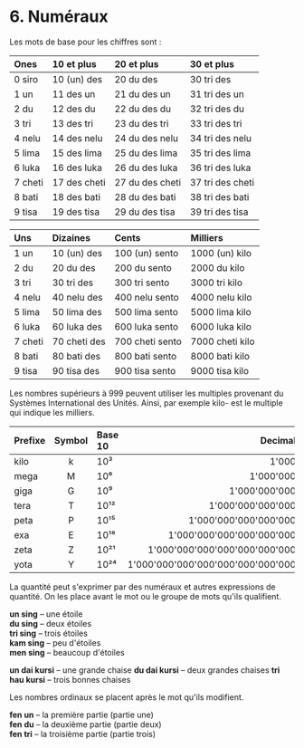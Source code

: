 
# 6. Numéraux

Les mots de base pour les chiffres sont :

| Ones    | 10 et plus   | 20 et plus       | 30 et plus       |
|:--------|:-------------|:-----------------|:-----------------|
| 0 siro  | 10 (un) des  | 20 du des        | 30 tri des       |
| 1 un    | 11 des un    | 21 du des un     | 31 tri des un    |
| 2 du    | 12 des du    | 22 du des du     | 32 tri des du    |
| 3 tri   | 13 des tri   | 23 du des tri    | 33 tri des tri   |
| 4 nelu  | 14 des nelu  | 24 du des nelu   | 34 tri des nelu  |
| 5 lima  | 15 des lima  | 25 du des lima   | 35 tri des lima  |
| 6 luka  | 16 des luka  | 26 du des luka   | 36 tri des luka  |
| 7 cheti | 17 des cheti | 27 du des cheti  | 37 tri des cheti |
| 8 bati  | 18 des bati  | 28 du des bati   | 38 tri des bati  |
| 9 tisa  | 19 des tisa  | 29 du des tisa   | 39 tri des tisa  |

| Uns     |  Dizaines    | Cents           | Milliers          |
|:--------|:-------------|:----------------|:------------------|
| 1 un    | 10 (un) des  | 100 (un) sento  | 1000 (un) kilo    |
| 2 du    | 20 du des    | 200 du sento    | 2000 du kilo      |
| 3 tri   | 30 tri des   | 300 tri sento   | 3000 tri kilo     |
| 4 nelu  | 40 nelu   des| 400 nelu sento  | 4000 nelu kilo    |
| 5 lima  | 50 lima  des | 500 lima sento  | 5000 lima kilo    |
| 6 luka  | 60 luka des  | 600 luka sento  | 6000 luka kilo    |
| 7 cheti | 70 cheti des | 700 cheti sento | 7000 cheti kilo   |
| 8 bati  | 80 bati des  | 800 bati sento  | 8000 bati kilo    |
| 9 tisa  | 90 tisa des  | 900 tisa sento  | 9000 tisa kilo    |

Les nombres supérieurs à 999 peuvent utiliser les multiples provenant du Systèmes International des Unités.
Ainsi, par exemple kilo- est le multiple qui indique les milliers.

| Prefixe| Symbol | Base 10 | Decimal                        |
|:-------|:------:|:-----|----------------------------------:|
| kilo   | k      | 10³  |                             1'000 |
| mega   | M      | 10⁶  |                         1'000'000 |
| giga   | G      | 10⁹  |                     1'000'000'000 |
| tera   | T      | 10¹² |                 1'000'000'000'000 |
| peta   | P      | 10¹⁵ |             1'000'000'000'000'000 |
| exa    | E      | 10¹⁸ |         1'000'000'000'000'000'000 |
| zeta   | Z      | 10²¹ |     1'000'000'000'000'000'000'000 |
| yota   | Y      | 10²⁴ | 1'000'000'000'000'000'000'000'000 |


La quantité peut s'exprimer par des numéraux et autres expressions de quantité.
On les place avant le mot ou le groupe de mots qu'ils qualifient.

**un sing** 
– une étoile  
**du sing** 
– deux étoiles  
**tri sing** 
– trois étoiles  
**kam sing**
– peu d'étoiles  
**men sing**
– beaucoup d'étoiles

**un dai kursi** 
– une grande chaise
**du dai kursi**
– deux grandes chaises
**tri hau kursi**
– trois bonnes chaises

Les nombres ordinaux se placent après le mot qu'ils modifient.

**fen un** 
– la première partie (partie une)  
**fen du**
– la deuxième partie (partie deux)  
**fen tri**
– la troisième partie (partie trois)
